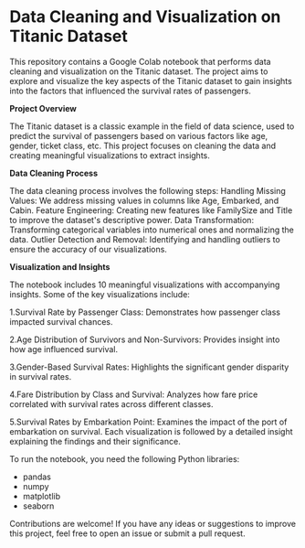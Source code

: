 # Data Cleaning and Visualization on Titanic Dataset
This repository contains a Google Colab notebook that performs data cleaning and visualization on the Titanic dataset. The project aims to explore and visualize the key aspects of the Titanic dataset to gain insights into the factors that influenced the survival rates of passengers.

**Project Overview**

The Titanic dataset is a classic example in the field of data science, used to predict the survival of passengers based on various factors like age, gender, ticket class, etc. This project focuses on cleaning the data and creating meaningful visualizations to extract insights.

**Data Cleaning Process**

The data cleaning process involves the following steps: Handling Missing Values: We address missing values in columns like Age, Embarked, and Cabin. Feature Engineering: Creating new features like FamilySize and Title to improve the dataset's descriptive power. Data Transformation: Transforming categorical variables into numerical ones and normalizing the data. Outlier Detection and Removal: Identifying and handling outliers to ensure the accuracy of our visualizations.

**Visualization and Insights**

The notebook includes 10 meaningful visualizations with accompanying insights. Some of the key visualizations include:

 1.Survival Rate by Passenger Class: Demonstrates how passenger class impacted survival chances.
 
 2.Age Distribution of Survivors and Non-Survivors: Provides insight into how age influenced survival.
 
 3.Gender-Based Survival Rates: Highlights the significant gender disparity in survival rates.
 
 4.Fare Distribution by Class and Survival: Analyzes how fare price correlated with survival rates across different classes.
 
 5.Survival Rates by Embarkation Point: Examines the impact of the port of embarkation on survival. Each visualization is followed by a detailed insight explaining the findings and their significance.

To run the notebook, you need the following Python libraries:
 * pandas
 * numpy
 * matplotlib
 * seaborn

Contributions are welcome! If you have any ideas or suggestions to improve this project, feel free to open an issue or submit a pull request.
